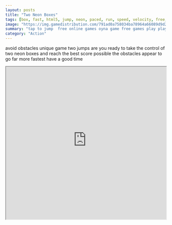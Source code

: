 ```yaml
---
layout: posts
title: "Two Neon Boxes"
tags: [box, fast, html5, jump, neon, paced, run, speed, velocity, free, online, games, oyna, game, free, games, play, play, games]
image: "https://img.gamedistribution.com/791ad0a758034ba78964a66089d9d2de.jpg"
summary: "tap to jump  free online games oyna game free games play play games"
category: "Action"
---
```


avoid obstacles unique game two jumps are you ready to take the control of two neon boxes and reach the best score possible the obstacles appear to go far more fastest have a good time

<iframe width="100%" height="480px;" src="https://html5.gamedistribution.com/791ad0a758034ba78964a66089d9d2de/"></iframe>